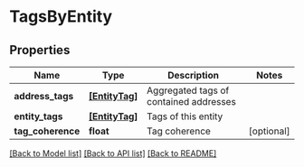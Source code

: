 # TagsByEntity


## Properties
Name | Type | Description | Notes
------------ | ------------- | ------------- | -------------
**address_tags** | [**[EntityTag]**](EntityTag.md) | Aggregated tags of contained addresses | 
**entity_tags** | [**[EntityTag]**](EntityTag.md) | Tags of this entity | 
**tag_coherence** | **float** | Tag coherence | [optional] 

[[Back to Model list]](../README.md#documentation-for-models) [[Back to API list]](../README.md#documentation-for-api-endpoints) [[Back to README]](../README.md)


